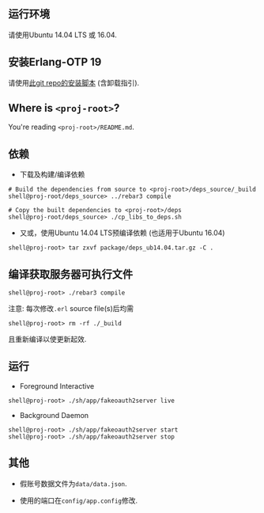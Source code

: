 运行环境
--

请使用Ubuntu 14.04 LTS 或 16.04.

安装Erlang-OTP 19
--

请使用[此git repo的安装脚本](https://github.com/genxium/Ubuntu14InitScripts/blob/master/backend/ejabberd-source_with_erl-otp-19/install_erlang) (含卸载指引).

Where is `<proj-root>`?
--
You're reading `<proj-root>/README.md`.

依赖   
--

- 下载及构建/编译依赖

```
# Build the dependencies from source to <proj-root>/deps_source/_build
shell@proj-root/deps_source> ../rebar3 compile

# Copy the built dependencies to <proj-root>/deps
shell@proj-root/deps_source> ./cp_libs_to_deps.sh
```

- 又或，使用Ubuntu 14.04 LTS预编译依赖 (也适用于Ubuntu 16.04)

```
shell@proj-root> tar zxvf package/deps_ub14.04.tar.gz -C .
```

编译获取服务器可执行文件
--

```
shell@proj-root> ./rebar3 compile
```

注意: 每次修改`.erl` source file(s)后均需

```
shell@proj-root> rm -rf ./_build
```


且重新编译以使更新起效.

运行
--

- Foreground Interactive

```
shell@proj-root> ./sh/app/fakeoauth2server live
```

- Background Daemon  

```
shell@proj-root> ./sh/app/fakeoauth2server start
shell@proj-root> ./sh/app/fakeoauth2server stop
```

其他
--

- 假账号数据文件为`data/data.json`.

- 使用的端口在`config/app.config`修改.
